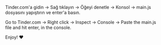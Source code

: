 Tinder.com'a gidin -> Sağ tıklayın -> Öğeyi denetle -> Konsol -> main.js dosyasını yapıştırın ve enter'a basın.

Go to Tinder.com -> Right click -> Inspect -> Console -> Paste the main.js file and hit enter, in the console.

Enjoy! ❤️

